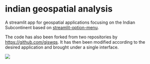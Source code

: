 # indian geospatial analysis

A streamlit app for geospatial applications focusing on the Indian Subcontinent based on [streamlit-option-menu](https://github.com/victoryhb/streamlit-option-menu).

The code has also been forked from two repositories by https://github.com/giswqs. It has then been modified according to the desired application and brought under a single interface. 

![](https://i.imgur.com/xd64mCi.png)
